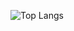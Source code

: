 ![Top Langs](https://github-readme-stats.vercel.app/api/top-langs/?username=Netetra&hide_title=true&layout=compact&&langs_count=10&locale=ja&border_radius=true&theme=cobalt2)
